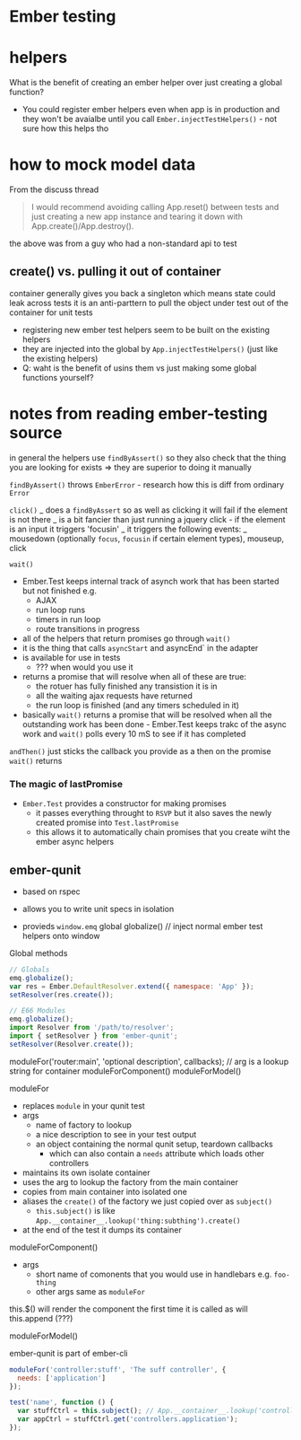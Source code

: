 # Ember testing

# helpers

What is the benefit of creating an ember helper over just creating a global
function?

- You could register ember helpers even when app is in production and they won't
  be avaialbe until you call `Ember.injectTestHelpers()` - not sure how this
  helps tho

# how to mock model data

From the discuss thread

> I would recommend avoiding calling App.reset() between tests and just creating
> a new app instance and tearing it down with App.create()/App.destroy().

the above was from a guy who had a non-standard api to test

## create() vs. pulling it out of container

container generally gives you back a singleton which means state could leak
across tests it is an anti-parttern to pull the object under test out of the
container for unit tests

- registering new ember test helpers seem to be built on the existing helpers
- they are injected into the global by `App.injectTestHelpers()` (just like the
  existing helpers)
- Q: waht is the benefit of usins them vs just making some global functions
  yourself?

# notes from reading ember-testing source

in general the helpers use `findByAssert()` so they also check that the thing
you are looking for exists => they are superior to doing it manually

`findByAssert()` throws `EmberError` - research how this is diff from ordinary
`Error`

`click()` _ does a `findByAssert` so as well as clicking it will fail if the
element is not there _ is a bit fancier than just running a jquery click - if
the element is an input it triggers 'focusin' _ it triggers the following
events: _ mousedown (optionally `focus`, `focusin` if certain element types),
mouseup, click

`wait()`

- Ember.Test keeps internal track of asynch work that has been started but not
  finished e.g.
  - AJAX
  - run loop runs
  - timers in run loop
  - route transitions in progress
- all of the helpers that return promises go through `wait()`
- it is the thing that calls `asyncStart` and asyncEnd` in the adapter
- is available for use in tests
  - ??? when would you use it
- returns a promise that will resolve when all of these are true:
  - the rotuer has fully finished any transistion it is in
  - all the waiting ajax requests have returned
  - the run loop is finished (and any timers scheduled in it)
- basically `wait()` returns a promise that will be resolved when all the
  outstanding work has been done - Ember.Test keeps trakc of the async work and
  `wait()` polls every 10 mS to see if it has completed

`andThen()` just sticks the callback you provide as a then on the promise
`wait()` returns

### The magic of lastPromise

- `Ember.Test` provides a constructor for making promises
  - it passes everything throught to `RSVP` but it also saves the newly created
    promise into `Test.lastPromise`
  - this allows it to automatically chain promises that you create wiht the
    ember async helpers

## ember-qunit

- based on rspec
- allows you to write unit specs in isolation

- provieds `window.emq` global globalize() // inject normal ember test helpers
  onto window

Global methods

```javascript
// Globals
emq.globalize();
var res = Ember.DefaultResolver.extend({ namespace: 'App' });
setResolver(res.create());

// E66 Modules
emq.globalize();
import Resolver from '/path/to/resolver';
import { setResolver } from 'ember-qunit';
setResolver(Resolver.create());
```

moduleFor('router:main', 'optional description', callbacks); // arg is a lookup
string for container moduleForComponent() moduleForModel()

moduleFor

- replaces `module` in your qunit test
- args
  - name of factory to lookup
  - a nice description to see in your test output
  - an object containing the normal qunit setup, teardown callbacks
    - which can also contain a `needs` attribute which loads other controllers
- maintains its own isolate container
- uses the arg to lookup the factory from the main container
- copies from main container into isolated one
- aliases the `create()` of the factory we just copied over as `subject()`
  - `this.subject()` is like
    `App.__container__.lookup('thing:subthing').create()`
- at the end of the test it dumps its container

moduleForComponent()

- args
  - short name of comonents that you would use in handlebars e.g. `foo-thing`
  - other args same as `moduleFor`

this.$() will render the component the first time it is called as will
this.append (???)

moduleForModel()

ember-qunit is part of ember-cli

```javascript
moduleFor('controller:stuff', 'The suff controller', {
  needs: ['application']
});

test('name', function () {
  var stuffCtrl = this.subject(); // App.__container__.lookup('controller:stuff')
  var appCtrl = stuffCtrl.get('controllers.application');
});
```
